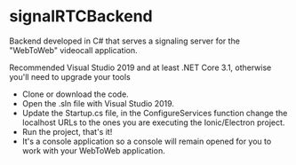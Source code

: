 # signalRTCBackend
Backend developed in C# that serves a signaling server for the "WebToWeb" videocall application.

Recommended Visual Studio 2019 and at least .NET Core 3.1, otherwise you'll need to upgrade your tools

* Clone or download the code.
* Open the .sln file with Visual Studio 2019.
* Update the Startup.cs file, in the ConfigureServices function change the localhost URLs to the ones you are executing the Ionic/Electron project.
* Run the project, that's it!
* It's a console application so a console will remain opened for you to work with your WebToWeb application.
